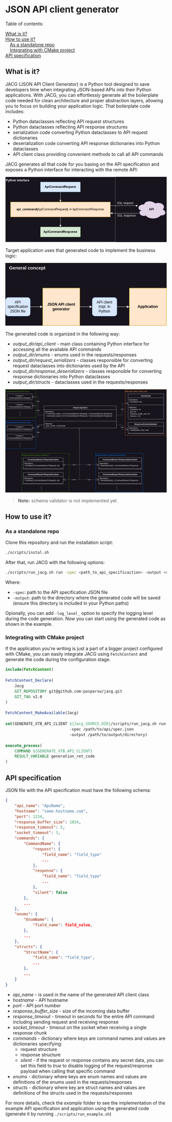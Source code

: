 # JSON API client generator

Table of contents:

[What is it?](#what_is_it)<br>
[How to use it?](#how_to_use_it)<br>
&emsp;[As a standalone repo](#as_a_standalone_repo)<br>
&emsp;[Integrating with CMake project](#integrating_woth_cmake_project)<br>
[API specification](#api_specification)<br>

## <a name="what_is_it"></a>What is it?

JACG (JSON API Client Generator) is a Python tool designed to save developers time when integrating JSON-based APIs into their Python applications. With JACG, you can effortlessly generate all the boilerplate code needed for clean architecture and proper abstraction layers, allowing you to focus on building your application logic. That boilerplate code includes:

* Python dataclasses reflecting API request structures
* Python dataclasses reflecting API response structures
* serialization code converting Python dataclasses to API request dictionaries
* deserialization code converting API response dictionaries into Python dataclasses
* API client class providing convenient methods to call all API commands

JACG generates all that code for you basing on the API specification and exposes a Python interface for interacting with the remote API:

<p align="center">
  <img src="https://github.com/pasparsw/jacg/blob/main/doc/general_idea.jpg" />
</p>

Target application uses that generated code to implement the business logic:

<p align="center">
  <img src="https://github.com/pasparsw/jacg/blob/main/doc/general_concept.jpg" />
</p>

The generated code is organized in the following way:

* _output_dir/api_client_ - main class containing Python interface for accessing all the available API commands
* _output_dir/enums_ - enums used in the requests/responses
* _output_dir/request_serializers_ - classes responsible for converting request dataclasses into dictionaries used by the API
* _output_dir/response_deserializers_ - classes responsible for converting response dictionaries into Python dataclasses
* _output_dir/structs_ - dataclasses used in the requests/responses

<p align="center">
  <img src="https://github.com/pasparsw/jacg/blob/main/doc/generated_api_client_design.jpg" />
</p>

> __Note:__ schema validator is not implemented yet.

## <a name="how_to_use_it"></a>How to use it?

### <a name="as_a_standalone_repo"></a>As a standalone repo

Clone this repository and run the installation script:

```bash
./scripts/instal.sh
```

After that, run JACG with the following options:

```bash
./scripts/run_jacg.sh run -spec <path_to_api_specificaition> -output <output_directory>
```

Where:
* `-spec`: path to the API specification JSON file
* `-output`: path to the directory where the generated code will be saved (ensure this directory is included in your Python paths)

Opionally, you can add `-log_level_` option to specify the logging level during the code generation. Now you can start using the generated code as shown in the example.

### <a name="integrating_woth_cmake_project"></a>Integrating with CMake project

If the application you're writing is just a part of a bigger project configured with CMake, you can easily integrate JACG using `FetchContent` and generate the code during the configuration stage.

```cmake
include(FetchContent)

FetchContent_Declare(
    Jacg
    GIT_REPOSITORY git@github.com:pasparsw/jacg.git
    GIT_TAG v2.0
)

FetchContent_MakeAvailable(Jacg)

set(GENERATE_XTB_API_CLIENT ${Jacg_SOURCE_DIR}/scripts/run_jacg.sh run
                            -spec /path/to/api/spec.json
                            -output /path/to/output/directory)

execute_process(
    COMMAND ${GENERATE_XTB_API_CLIENT}
    RESULT_VARIABLE generation_ret_code
)
```

## <a name="api_specification"></a>API specification

JSON file with the API specification must have the following schema:

```json
{
    "api_name": "ApiName",
    "hostname": "some.hostname.com",
    "port": 1234,
    "response_buffer_size": 1024,
    "response_timeout": 5,
    "socket_timeout": 3,
    "commands": {
        "CommandName": {
            "request": {
                "field_name": "field_type"
                ...
            },
            "response": {
                "field_name": "field_type"
                ...
            },
            "silent": false
        },
        ...
    },
    "enums": {
        "EnumName": {
            "field_name": field_value,
        },
        ...
    },
    "structs": {
        "StructName": {
            "field_name": "field_type",
            ...
        },
        ...
    }
}
```

* _api_name_ - is used in the name of the generated API client class
* _hostname_ - API hostname
* _port_ - API port number
* _response_buffer_size_ - size of the incoming data buffer
* _response_timeout_ - timeout in seconds for the entire API command including sending request and receiving response
* _socket_timeout_ - timeout on the socket when receiving a single response chunk
* _commands_ - dictionary where keys are command names and values are dictionaries specifying:
  * request structure
  * response structure
  * _silent_ - if the request or response contains any secret data, you can set this field to _true_ to disable logging of the request/response payload when calling that specific command
* _enums_ - dictionary where keys are enum names and values are definitions of the enums used in the requests/responses
* _structs_ - dictionary where key are struct names and values are definitions of the structs used in the requests/responses

For more details, check the _example_ folder to see the implementation of the example API specification and application using the generated code (generate it by running `./scripts/run_example.sh`)
